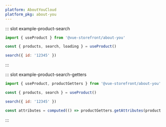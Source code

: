 ```yaml
---
platform: AboutYouCloud
platform_pkg: about-you
---
```



<IncludeContent content-key="composables" />

::: slot example-product-search
```js
import { useProduct } from '@vue-storefront/about-you'

const { products, search, loading } = useProduct()

search({ id: '12345' })
```
:::

::: slot example-product-search-getters
```js
import { useProduct, productGetters } from '@vue-storefront/about-you'

const { products, search } = useProduct()

search({ id: '12345' })

const attributes = computed(() => productGetters.getAttributes(product.value[0]))
```
:::
